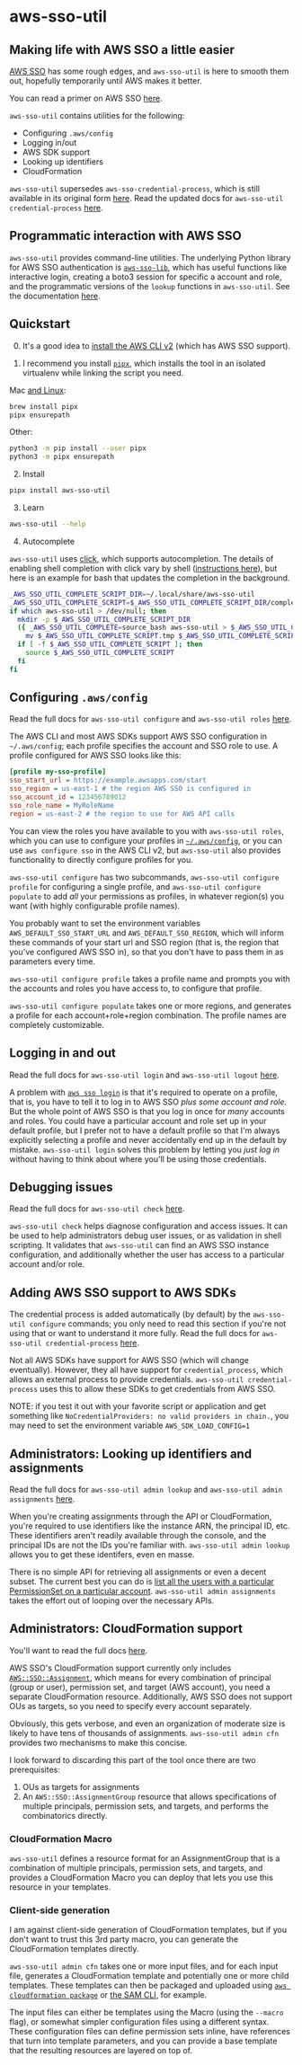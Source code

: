 # aws-sso-util
## Making life with AWS SSO a little easier

[AWS SSO](https://aws.amazon.com/single-sign-on/) has some rough edges, and `aws-sso-util` is here to smooth them out, hopefully temporarily until AWS makes it better.

You can read a primer on AWS SSO [here](docs/primer.md).

`aws-sso-util` contains utilities for the following:
* Configuring `.aws/config`
* Logging in/out
* AWS SDK support
* Looking up identifiers
* CloudFormation

`aws-sso-util` supersedes `aws-sso-credential-process`, which is still available in its original form [here](https://github.com/benkehoe/aws-sso-credential-process).
Read the updated docs for `aws-sso-util credential-process` [here](docs/credential-process.md).

## Programmatic interaction with AWS SSO

`aws-sso-util` provides command-line utilities. The underlying Python library for AWS SSO authentication is [`aws-sso-lib`](lib/README.md), which has useful functions like interactive login, creating a boto3 session for specific a account and role, and the programmatic versions of the `lookup` functions in `aws-sso-util`. See the documentation [here](lib/README.md).

## Quickstart

0. It's a good idea to [install the AWS CLI v2](https://docs.aws.amazon.com/cli/latest/userguide/install-cliv2.html) (which has AWS SSO support).

1. I recommend you install [`pipx`](https://pipxproject.github.io/pipx/), which installs the tool in an isolated virtualenv while linking the script you need.

Mac [and Linux](https://docs.brew.sh/Homebrew-on-Linux):
```bash
brew install pipx
pipx ensurepath
```

Other:
```bash
python3 -m pip install --user pipx
python3 -m pipx ensurepath
```

2. Install
```bash
pipx install aws-sso-util
```

3. Learn
```bash
aws-sso-util --help
```

4. Autocomplete

`aws-sso-util` uses [click](https://click.palletsprojects.com/en/7.x/), which supports autocompletion.
The details of enabling shell completion with click vary by shell ([instructions here](https://click.palletsprojects.com/en/7.x/bashcomplete/)), but here is an example for bash that updates the completion in the background.

```bash
_AWS_SSO_UTIL_COMPLETE_SCRIPT_DIR=~/.local/share/aws-sso-util
_AWS_SSO_UTIL_COMPLETE_SCRIPT=$_AWS_SSO_UTIL_COMPLETE_SCRIPT_DIR/complete.sh
if which aws-sso-util > /dev/null; then
  mkdir -p $_AWS_SSO_UTIL_COMPLETE_SCRIPT_DIR
  ({ _AWS_SSO_UTIL_COMPLETE=source_bash aws-sso-util > $_AWS_SSO_UTIL_COMPLETE_SCRIPT.tmp ;
    mv $_AWS_SSO_UTIL_COMPLETE_SCRIPT.tmp $_AWS_SSO_UTIL_COMPLETE_SCRIPT; } &)
  if [ -f $_AWS_SSO_UTIL_COMPLETE_SCRIPT ]; then
    source $_AWS_SSO_UTIL_COMPLETE_SCRIPT
  fi
fi
```

## Configuring `.aws/config`

Read the full docs for `aws-sso-util configure` and `aws-sso-util roles` [here](docs/configure.md).

The AWS CLI and most AWS SDKs support AWS SSO configuration in `~/.aws/config`; each profile specifies the account and SSO role to use.
A profile configured for AWS SSO looks like this:

```ini
[profile my-sso-profile]
sso_start_url = https://example.awsapps.com/start
sso_region = us-east-1 # the region AWS SSO is configured in
sso_account_id = 123456789012
sso_role_name = MyRoleName
region = us-east-2 # the region to use for AWS API calls
```

You can view the roles you have available to you with `aws-sso-util roles`, which you can use to configure your profiles in [`~/.aws/config`](https://ben11kehoe.medium.com/aws-configuration-files-explained-9a7ea7a5b42e), or you can use `aws configure sso` in the AWS CLI v2, but `aws-sso-util` also provides functionality to directly configure profiles for you.

`aws-sso-util configure` has two subcommands, `aws-sso-util configure profile` for configuring a single profile, and `aws-sso-util configure populate` to add _all_ your permissions as profiles, in whatever region(s) you want (with highly configurable profile names).

You probably want to set the environment variables `AWS_DEFAULT_SSO_START_URL` and `AWS_DEFAULT_SSO_REGION`, which will inform these commands of your start url and SSO region (that is, the region that you've configured AWS SSO in), so that you don't have to pass them in as parameters every time.

`aws-sso-util configure profile` takes a profile name and prompts you with the accounts and roles you have access to, to configure that profile.

`aws-sso-util configure populate` takes one or more regions, and generates a profile for each account+role+region combination.
The profile names are completely customizable.

## Logging in and out

Read the full docs for `aws-sso-util login` and `aws-sso-util logout` [here](docs/login.md).

A problem with [`aws sso login`](https://awscli.amazonaws.com/v2/documentation/api/latest/reference/sso/login.html) is that it's required to operate on a profile, that is, you have to tell it to log in to AWS SSO *plus some account and role.*
But the whole point of AWS SSO is that you log in once for *many* accounts and roles.
You could have a particular account and role set up in your default profile, but I prefer not to have a default profile so that I'm always explicitly selecting a profile and never accidentally end up in the default by mistake.
`aws-sso-util login` solves this problem by letting you *just log in* without having to think about where you'll be using those credentials.

## Debugging issues

Read the full docs for `aws-sso-util check` [here](docs/check.md).

`aws-sso-util check` helps diagnose configuration and access issues.
It can be used to help administrators debug user issues, or as validation in shell scripting.
It validates that `aws-sso-util` can find an AWS SSO instance configuration, and additionally whether the user has access to a particular account and/or role.

## Adding AWS SSO support to AWS SDKs

The credential process is added automatically (by default) by the `aws-sso-util configure` commands; you only need to read this section if you're not using that or want to understand it more fully.
Read the full docs for `aws-sso-util credential-process` [here](docs/credential-process.md).

Not all AWS SDKs have support for AWS SSO (which will change eventually).
However, they all have support for `credential_process`, which allows an external process to provide credentials.
`aws-sso-util credential-process` uses this to allow these SDKs to get credentials from AWS SSO.

NOTE: if you test it out with your favorite script or application and get something like `NoCredentialProviders: no valid providers in chain.`, you may need to set the environment variable `AWS_SDK_LOAD_CONFIG=1`

## Administrators: Looking up identifiers and assignments

Read the full docs for `aws-sso-util admin lookup` and `aws-sso-util admin assignments` [here](docs/lookup.md).

When you're creating assignments through the API or CloudFormation, you're required to use identifiers like the instance ARN, the principal ID, etc.
These identifiers aren't readily available through the console, and the principal IDs are not the IDs you're familiar with.
`aws-sso-util admin lookup` allows you to get these identifers, even en masse.

There is no simple API for retrieving all assignments or even a decent subset.
The current best you can do is [list all the users with a particular PermissionSet on a particular account](https://docs.aws.amazon.com/singlesignon/latest/APIReference/API_ListAccountAssignments.html).
`aws-sso-util admin assignments` takes the effort out of looping over the necessary APIs.

## Administrators: CloudFormation support

You'll want to read the full docs [here](docs/cloudformation.md).

AWS SSO's CloudFormation support currently only includes [`AWS::SSO::Assignment`](https://docs.aws.amazon.com/AWSCloudFormation/latest/UserGuide/aws-resource-sso-assignment.html), which means for every combination of principal (group or user), permission set, and target (AWS account), you need a separate CloudFormation resource.
Additionally, AWS SSO does not support OUs as targets, so you need to specify every account separately.

Obviously, this gets verbose, and even an organization of moderate size is likely to have tens of thousands of assignments.
`aws-sso-util admin cfn` provides two mechanisms to make this concise.

I look forward to discarding this part of the tool once there are two prerequisites:
1. OUs as targets for assignments
2. An `AWS::SSO::AssignmentGroup` resource that allows specifications of multiple principals, permission sets, and targets, and performs the combinatorics directly.

### CloudFormation Macro
`aws-sso-util` defines a resource format for an AssignmentGroup that is a combination of multiple principals, permission sets, and targets, and provides a CloudFormation Macro you can deploy that lets you use this resource in your templates.

### Client-side generation

I am against client-side generation of CloudFormation templates, but if you don't want to trust this 3rd party macro, you can generate the CloudFormation templates directly.

`aws-sso-util admin cfn` takes one or more input files, and for each input file, generates a CloudFormation template and potentially one or more child templates.
These templates can then be packaged and uploaded using [`aws cloudformation package`](https://awscli.amazonaws.com/v2/documentation/api/latest/reference/cloudformation/package.html) or [the SAM CLI](https://docs.aws.amazon.com/serverless-application-model/latest/developerguide/serverless-sam-cli-install.html), for example.

The input files can either be templates using the Macro (using the `--macro` flag), or somewhat simpler configuration files using a different syntax.
These configuration files can define permission sets inline, have references that turn into template parameters, and you can provide a base template that the resulting resources are layered on top of.
